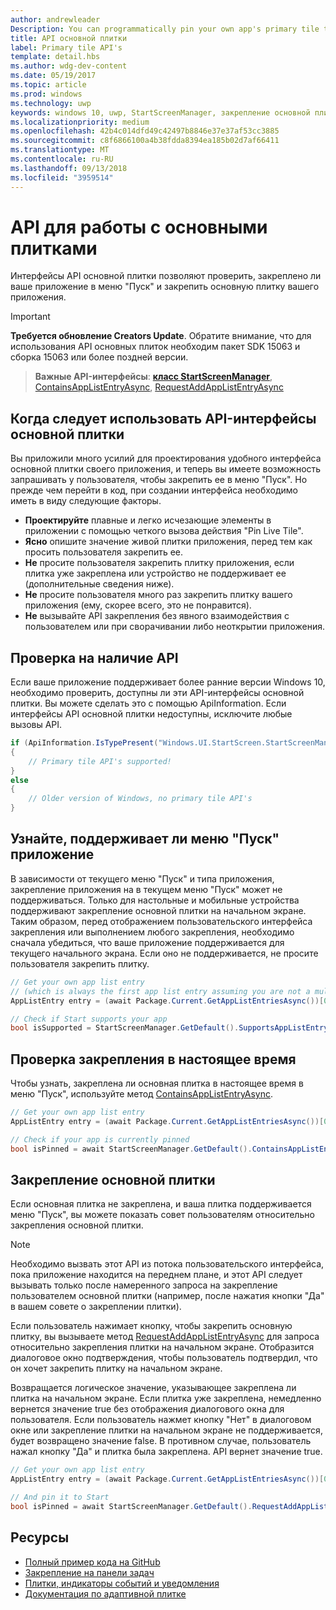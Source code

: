 ```yaml
---
author: andrewleader
Description: You can programmatically pin your own app's primary tile to Start, just like you can pin secondary tiles. And you can check whether it's currently pinned.
title: API основной плитки
label: Primary tile API's
template: detail.hbs
ms.author: wdg-dev-content
ms.date: 05/19/2017
ms.topic: article
ms.prod: windows
ms.technology: uwp
keywords: windows 10, uwp, StartScreenManager, закрепление основной плитки, api основной плитки, проверка закрепления плитки, живая плитка
ms.localizationpriority: medium
ms.openlocfilehash: 42b4c014dfd49c42497b8846e37e37af53cc3885
ms.sourcegitcommit: c8f6866100a4b38fdda8394ea185b02d7af66411
ms.translationtype: MT
ms.contentlocale: ru-RU
ms.lasthandoff: 09/13/2018
ms.locfileid: "3959514"
---
```

# <a name="primary-tile-apis"></a>API для работы с основными плитками
 

Интерфейсы API основной плитки позволяют проверить, закреплено ли ваше приложение в меню "Пуск" и закрепить основную плитку вашего приложения.

> [!IMPORTANT]
> **Требуется обновление Creators Update**. Обратите внимание, что для использования API основных плиток необходим пакет SDK 15063 и сборка 15063 или более поздней версии.

> **Важные API-интерфейсы**: [**класс StartScreenManager**](https://docs.microsoft.com/uwp/api/windows.ui.startscreen.startscreenmanager), [ContainsAppListEntryAsync](https://docs.microsoft.com/uwp/api/windows.ui.startscreen.startscreenmanager#Windows_UI_StartScreen_StartScreenManager_ContainsAppListEntryAsync_Windows_ApplicationModel_Core_AppListEntry_), [RequestAddAppListEntryAsync](https://docs.microsoft.com/uwp/api/windows.ui.startscreen.startscreenmanager#Windows_UI_StartScreen_StartScreenManager_RequestAddAppListEntryAsync_Windows_ApplicationModel_Core_AppListEntry_)


## <a name="when-to-use-primary-tile-apis"></a>Когда следует использовать API-интерфейсы основной плитки

Вы приложили много усилий для проектирования удобного интерфейса основной плитки своего приложения, и теперь вы имеете возможность запрашивать у пользователя, чтобы закрепить ее в меню "Пуск". Но прежде чем перейти в код, при создании интерфейса необходимо иметь в виду следующие факторы.

* **Проектируйте** плавные и легко исчезающие элементы в приложении с помощью четкого вызова действия "Pin Live Tile".
* **Ясно** опишите значение живой плитки приложения, перед тем как просить пользователя закрепить ее.
* **Не** просите пользователя закрепить плитку приложения, если плитка уже закреплена или устройство не поддерживает ее (дополнительные сведения ниже).
* **Не** просите пользователя много раз закрепить плитку вашего приложения (ему, скорее всего, это не понравится).
* **Не** вызывайте API закрепления без явного взаимодействия с пользователем или при сворачивании либо неоткрытии приложения.


## <a name="checking-whether-the-apis-exist"></a>Проверка на наличие API

Если ваше приложение поддерживает более ранние версии Windows 10, необходимо проверить, доступны ли эти API-интерфейсы основной плитки. Вы можете сделать это с помощью ApiInformation. Если интерфейсы API основной плитки недоступны, исключите любые вызовы API.

```csharp
if (ApiInformation.IsTypePresent("Windows.UI.StartScreen.StartScreenManager"))
{
    // Primary tile API's supported!
}
else
{
    // Older version of Windows, no primary tile API's
}
```


## <a name="check-if-start-supports-your-app"></a>Узнайте, поддерживает ли меню "Пуск" приложение

В зависимости от текущего меню "Пуск" и типа приложения, закрепление приложения на в текущем меню "Пуск" может не поддерживаться. Только для настольные и мобильные устройства поддерживают закрепление основной плитки на начальном экране. Таким образом, перед отображением пользовательского интерфейса закрепления или выполнением любого закрепления, необходимо сначала убедиться, что ваше приложение поддерживается для текущего начального экрана. Если оно не поддерживается, не просите пользователя закрепить плитку.

```csharp
// Get your own app list entry
// (which is always the first app list entry assuming you are not a multi-app package)
AppListEntry entry = (await Package.Current.GetAppListEntriesAsync())[0];

// Check if Start supports your app
bool isSupported = StartScreenManager.GetDefault().SupportsAppListEntry(entry);
```


## <a name="check-whether-youre-currently-pinned"></a>Проверка закрепления в настоящее время

Чтобы узнать, закреплена ли основная плитка в настоящее время в меню "Пуск", используйте метод [ContainsAppListEntryAsync](https://docs.microsoft.com/uwp/api/windows.ui.startscreen.startscreenmanager#Windows_UI_StartScreen_StartScreenManager_ContainsAppListEntryAsync_Windows_ApplicationModel_Core_AppListEntry_).

```csharp
// Get your own app list entry
AppListEntry entry = (await Package.Current.GetAppListEntriesAsync())[0];

// Check if your app is currently pinned
bool isPinned = await StartScreenManager.GetDefault().ContainsAppListEntryAsync(entry);
```


##  <a name="pin-your-primary-tile"></a>Закрепление основной плитки

Если основная плитка не закреплена, и ваша плитка поддерживается меню "Пуск", вы можете показать совет пользователям относительно закрепления основной плитки.

> [!NOTE]
> Необходимо вызвать этот API из потока пользовательского интерфейса, пока приложение находится на переднем плане, и этот API следует вызывать только после намеренного запроса на закрепление пользователем основной плитки (например, после нажатия кнопки "Да" в вашем совете о закреплении плитки).

Если пользователь нажимает кнопку, чтобы закрепить основную плитку, вы вызываете метод [RequestAddAppListEntryAsync](https://docs.microsoft.com/uwp/api/windows.ui.startscreen.startscreenmanager#Windows_UI_StartScreen_StartScreenManager_RequestAddAppListEntryAsync_Windows_ApplicationModel_Core_AppListEntry_) для запроса относительно закрепления плитки на начальном экране. Отобразится диалоговое окно подтверждения, чтобы пользователь подтвердил, что он хочет закрепить плитку на начальном экране.

Возвращается логическое значение, указывающее закреплена ли плитка на начальном экране. Если плитка уже закреплена, немедленно вернется значение true без отображения диалогового окна для пользователя. Если пользователь нажмет кнопку "Нет" в диалоговом окне или закрепление плитки на начальном экране не поддерживается, будет возвращено значение false. В противном случае, пользователь нажал кнопку "Да" и плитка была закреплена. API вернет значение true.

```csharp
// Get your own app list entry
AppListEntry entry = (await Package.Current.GetAppListEntriesAsync())[0];

// And pin it to Start
bool isPinned = await StartScreenManager.GetDefault().RequestAddAppListEntryAsync(entry);
```


## <a name="resources"></a>Ресурсы

* [Полный пример кода на GitHub](https://github.com/WindowsNotifications/quickstart-pin-primary-tile)
* [Закрепление на панели задач](../pin-to-taskbar.md)
* [Плитки, индикаторы событий и уведомления](index.md)
* [Документация по адаптивной плитке](create-adaptive-tiles.md)
